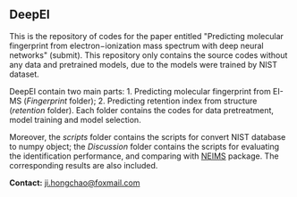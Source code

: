 ## DeepEI

This is the repository of codes for the paper entitled "Predicting molecular fingerprint from electron−ionization mass spectrum with deep neural networks" (submit). This repository only contains the source codes without any data and pretrained models, due to the models were trained by NIST dataset.

DeepEI contain two main parts: 1. Predicting molecular fingerprint from EI-MS (*Fingerprint* folder); 2. Predicting retention index from structure (*retention* folder). Each folder contains the codes for data pretreatment, model training and model selection.

Moreover, the *scripts* folder contains the scripts for convert NIST database to numpy object; the *Discussion* folder contains the scripts for evaluating the identification performance, and comparing with [NEIMS](https://github.com/brain-research/deep-molecular-massspec) package. The corresponding results are also included.

**Contact:** ji.hongchao@foxmail.com